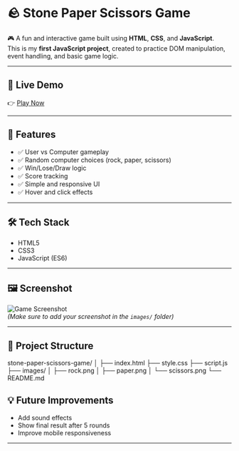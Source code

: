# 🪨 Stone Paper Scissors Game

🎮 A fun and interactive game built using **HTML**, **CSS**, and **JavaScript**.  
This is my **first JavaScript project**, created to practice DOM manipulation, event handling, and basic game logic.

---

## 🔗 Live Demo

👉 [Play Now](https://stonepaperscissorjs.vercel.app/) 


---

## 📌 Features

- ✅ User vs Computer gameplay
- ✅ Random computer choices (rock, paper, scissors)
- ✅ Win/Lose/Draw logic
- ✅ Score tracking
- ✅ Simple and responsive UI
- ✅ Hover and click effects

---

## 🛠️ Tech Stack

- HTML5
- CSS3
- JavaScript (ES6)

---

## 🖼️ Screenshot

![Game Screenshot](images/screenshot.png)  
*(Make sure to add your screenshot in the `images/` folder)*

---

## 📁 Project Structure

stone-paper-scissors-game/
│
├── index.html
├── style.css
├── script.js
├── images/
│ ├── rock.png
│ ├── paper.png
│ └── scissors.png
└── README.md

## 💡 Future Improvements

- Add sound effects
- Show final result after 5 rounds
- Improve mobile responsiveness

---
